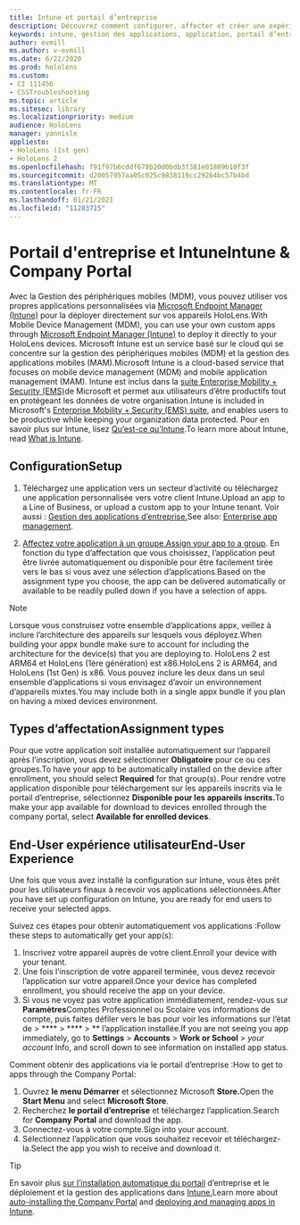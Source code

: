 ```yaml
---
title: Intune et portail d’entreprise
description: Découvrez comment configurer, affecter et créer une expérience utilisateur confortable avec Intune, la gestion des appareils mobiles et le portail d’entreprise.
keywords: intune, gestion des applications, application, portail d’entreprise, portail, hololens
author: evmill
ms.author: v-evmill
ms.date: 6/22/2020
ms.prod: hololens
ms.custom:
- CI 111456
- CSSTroubleshooting
ms.topic: article
ms.sitesec: library
ms.localizationpriority: medium
audience: HoloLens
manager: yannisle
appliesto:
- HoloLens (1st gen)
- HoloLens 2
ms.openlocfilehash: f91f97b6cddf678b20d0bdb3f381e01809b10f3f
ms.sourcegitcommit: d20057957aa05c025c9838119cc29264bc57b4bd
ms.translationtype: MT
ms.contentlocale: fr-FR
ms.lasthandoff: 01/21/2021
ms.locfileid: "11283715"
---
```

# <span data-ttu-id="8c052-104">Portail d'entreprise et Intune</span><span class="sxs-lookup"><span data-stu-id="8c052-104">Intune & Company Portal</span></span>

<span data-ttu-id="8c052-105">Avec la Gestion des périphériques mobiles (MDM), vous pouvez utiliser vos propres applications personnalisées via [Microsoft Endpoint Manager (Intune)](https://docs.microsoft.com/intune/windows-holographic-for-business) pour la déployer directement sur vos appareils HoloLens.</span><span class="sxs-lookup"><span data-stu-id="8c052-105">With Mobile Device Management (MDM), you can use your own custom apps through [Microsoft Endpoint Manager (Intune)](https://docs.microsoft.com/intune/windows-holographic-for-business) to deploy it directly to your HoloLens devices.</span></span> <span data-ttu-id="8c052-106">Microsoft Intune est un service basé sur le cloud qui se concentre sur la gestion des périphériques mobiles (MDM) et la gestion des applications mobiles (MAM).</span><span class="sxs-lookup"><span data-stu-id="8c052-106">Microsoft Intune is a cloud-based service that focuses on mobile device management (MDM) and mobile application management (MAM).</span></span> <span data-ttu-id="8c052-107">Intune est inclus dans la [suite Enterprise Mobility + Security (EMS)](https://www.microsoft.com/microsoft-365/enterprise-mobility-security)de Microsoft et permet aux utilisateurs d’être productifs tout en protégeant les données de votre organisation.</span><span class="sxs-lookup"><span data-stu-id="8c052-107">Intune is included in Microsoft's [Enterprise Mobility + Security (EMS) suite](https://www.microsoft.com/microsoft-365/enterprise-mobility-security), and enables users to be productive while keeping your organization data protected.</span></span> <span data-ttu-id="8c052-108">Pour en savoir plus sur Intune, lisez [Qu’est-ce qu’Intune](https://docs.microsoft.com/mem/intune/fundamentals/what-is-intune).</span><span class="sxs-lookup"><span data-stu-id="8c052-108">To learn more about Intune, read [What is Intune](https://docs.microsoft.com/mem/intune/fundamentals/what-is-intune).</span></span>

## <span data-ttu-id="8c052-109">Configuration</span><span class="sxs-lookup"><span data-stu-id="8c052-109">Setup</span></span>

1. <span data-ttu-id="8c052-110">Téléchargez une application vers un secteur d’activité ou téléchargez une application personnalisée vers votre client Intune.</span><span class="sxs-lookup"><span data-stu-id="8c052-110">Upload an app to a Line of Business, or upload a custom app to your Intune tenant.</span></span> <span data-ttu-id="8c052-111">Voir aussi : [Gestion des applications d’entreprise.](https://docs.microsoft.com/windows/client-management/mdm/enterprise-app-management)</span><span class="sxs-lookup"><span data-stu-id="8c052-111">See also: [Enterprise app management](https://docs.microsoft.com/windows/client-management/mdm/enterprise-app-management).</span></span>

2. <span data-ttu-id="8c052-112">[Affectez votre application à un groupe.](https://docs.microsoft.com/mem/intune/apps/apps-deploy)</span><span class="sxs-lookup"><span data-stu-id="8c052-112">[Assign your app to a group](https://docs.microsoft.com/mem/intune/apps/apps-deploy).</span></span> <span data-ttu-id="8c052-113">En fonction du type d’affectation que vous choisissez, l’application peut être livrée automatiquement ou disponible pour être facilement tirée vers le bas si vous avez une sélection d’applications.</span><span class="sxs-lookup"><span data-stu-id="8c052-113">Based on the assignment type you choose, the app can be delivered automatically or available to be readily pulled down if you have a selection of apps.</span></span>

> [!NOTE]
> <span data-ttu-id="8c052-114">Lorsque vous construisez votre ensemble d’applications appx, veillez à inclure l’architecture des appareils sur lesquels vous déployez.</span><span class="sxs-lookup"><span data-stu-id="8c052-114">When building your appx bundle make sure to account for including the architecture for the device(s) that you are deploying to.</span></span> <span data-ttu-id="8c052-115">HoloLens 2 est ARM64 et HoloLens (1ère génération) est x86.</span><span class="sxs-lookup"><span data-stu-id="8c052-115">HoloLens 2 is ARM64, and HoloLens (1st Gen) is x86.</span></span> <span data-ttu-id="8c052-116">Vous pouvez inclure les deux dans un seul ensemble d’applications si vous envisagez d’avoir un environnement d’appareils mixtes.</span><span class="sxs-lookup"><span data-stu-id="8c052-116">You may include both in a single appx bundle if you plan on having a mixed devices environment.</span></span>

## <span data-ttu-id="8c052-117">Types d’affectation</span><span class="sxs-lookup"><span data-stu-id="8c052-117">Assignment types</span></span>

<span data-ttu-id="8c052-118">Pour que votre application soit installée automatiquement sur l’appareil après l’inscription, vous devez sélectionner **Obligatoire** pour ce ou ces groupes.</span><span class="sxs-lookup"><span data-stu-id="8c052-118">To have your app to be automatically installed on the device after enrollment, you should select **Required** for that group(s).</span></span>
<span data-ttu-id="8c052-119">Pour rendre votre application disponible pour téléchargement sur les appareils inscrits via le portail d’entreprise, sélectionnez **Disponible pour les appareils inscrits.**</span><span class="sxs-lookup"><span data-stu-id="8c052-119">To make your app available for download to devices enrolled through the company portal, select **Available for enrolled devices**.</span></span>

## <span data-ttu-id="8c052-120">End-User expérience utilisateur</span><span class="sxs-lookup"><span data-stu-id="8c052-120">End-User Experience</span></span>

<span data-ttu-id="8c052-121">Une fois que vous avez installé la configuration sur Intune, vous êtes prêt pour les utilisateurs finaux à recevoir vos applications sélectionnées.</span><span class="sxs-lookup"><span data-stu-id="8c052-121">After you have set up configuration on Intune, you are ready for end users to receive your selected apps.</span></span>

<span data-ttu-id="8c052-122">Suivez ces étapes pour obtenir automatiquement vos applications :</span><span class="sxs-lookup"><span data-stu-id="8c052-122">Follow these steps to automatically get your app(s):</span></span>

1. <span data-ttu-id="8c052-123">Inscrivez votre appareil auprès de votre client.</span><span class="sxs-lookup"><span data-stu-id="8c052-123">Enroll your device with your tenant.</span></span>
2. <span data-ttu-id="8c052-124">Une fois l’inscription de votre appareil terminée, vous devez recevoir l’application sur votre appareil.</span><span class="sxs-lookup"><span data-stu-id="8c052-124">Once your device has completed enrollment, you should receive the app on your device.</span></span>
3. <span data-ttu-id="8c052-125">Si vous ne voyez pas votre application immédiatement, rendez-vous sur **Paramètres**Comptes Professionnel ou Scolaire vos informations de compte, puis faites défiler vers le bas pour voir les informations sur l’état de  >  \*\*\*\*  >  \*\*\*\*  >  \*\* l’application installée.</span><span class="sxs-lookup"><span data-stu-id="8c052-125">If you are not seeing you app immediately, go to **Settings** > **Accounts** > **Work or School** > *your account* Info, and scroll down to see information on installed app status.</span></span>

<span data-ttu-id="8c052-126">Comment obtenir des applications via le portail d’entreprise :</span><span class="sxs-lookup"><span data-stu-id="8c052-126">How to get to apps through the Company Portal:</span></span>

1. <span data-ttu-id="8c052-127">Ouvrez **le menu Démarrer** et sélectionnez Microsoft **Store.**</span><span class="sxs-lookup"><span data-stu-id="8c052-127">Open the **Start Menu** and select **Microsoft Store**.</span></span>
2. <span data-ttu-id="8c052-128">Recherchez **le portail d’entreprise** et téléchargez l’application.</span><span class="sxs-lookup"><span data-stu-id="8c052-128">Search for **Company Portal** and download the app.</span></span>
3. <span data-ttu-id="8c052-129">Connectez-vous à votre compte.</span><span class="sxs-lookup"><span data-stu-id="8c052-129">Sign into your account.</span></span>
4. <span data-ttu-id="8c052-130">Sélectionnez l’application que vous souhaitez recevoir et téléchargez-la.</span><span class="sxs-lookup"><span data-stu-id="8c052-130">Select the app you wish to receive and download it.</span></span>

> [!Tip]
> <span data-ttu-id="8c052-131">En savoir plus [sur l’installation automatique du portail](https://docs.microsoft.com/mem/intune/apps/company-portal-app) d’entreprise et le déploiement et la gestion des applications dans [Intune.](https://docs.microsoft.com/mem/intune/fundamentals/windows-holographic-for-business#deploy-and-manage-apps)</span><span class="sxs-lookup"><span data-stu-id="8c052-131">Learn more about [auto-installing the Company Portal](https://docs.microsoft.com/mem/intune/apps/company-portal-app) and [deploying and managing apps in Intune](https://docs.microsoft.com/mem/intune/fundamentals/windows-holographic-for-business#deploy-and-manage-apps).</span></span>
